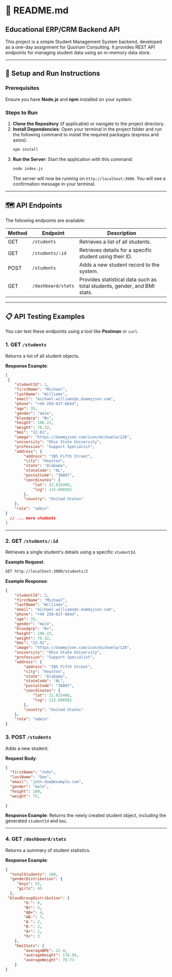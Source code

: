 
# 📝 README.md

## Educational ERP/CRM Backend API

This project is a simple Student Management System backend, developed as a one-day assignment for Quorium Consulting. It provides REST API endpoints for managing student data using an in-memory data store.

---

## 🚀 Setup and Run Instructions

### Prerequisites
Ensure you have **Node.js** and **npm** installed on your system.

### Steps to Run
1. **Clone the Repository** (if applicable) or navigate to the project directory.
2. **Install Dependencies**: Open your terminal in the project folder and run the following command to install the required packages (express and axios):
    ```bash
    npm install
    ```
3. **Run the Server**: Start the application with this command:
    ```bash
    node index.js
    ```
    The server will now be running on `http://localhost:3000`. You will see a confirmation message in your terminal.

---

## 🗺️ API Endpoints

The following endpoints are available:

| Method | Endpoint             | Description                                              |
|--------|-----------------------|----------------------------------------------------------|
| GET    | `/students`          | Retrieves a list of all students.                        |
| GET    | `/students/:id`      | Retrieves details for a specific student using their ID. |
| POST   | `/students`          | Adds a new student record to the system.                 |
| GET    | `/dashboard/stats`   | Provides statistical data such as total students, gender, and BMI stats. |

---

## 📋 API Testing Examples

You can test these endpoints using a tool like **Postman** or `curl`.

### 1. GET `/students`
Returns a list of all student objects.

**Response Example**:
```json
[
 {
    "studentId": 1,
    "firstName": "Michael",
    "lastName": "Williams",
    "email": "michael.williams@x.dummyjson.com",
    "phone": "+49 258-627-6644",
    "age": 35,
    "gender": "male",
    "bloodgrp": "B+",
    "height": 186.22,
    "weight": 76.32,
    "bmi": "22.01",
    "image": "https://dummyjson.com/icon/michaelw/128",
    "university": "Ohio State University",
    "profession": "Support Specialist",
    "address": {
        "address": "385 Fifth Street",
        "city": "Houston",
        "state": "Alabama",
        "stateCode": "AL",
        "postalCode": "38807",
        "coordinates": {
            "lat": 22.815468,
            "lng": 115.608581
        },
        "country": "United States"
    },
    "role": "admin"
}
  // ... more students
]
```

---
### 2. GET `/students/:id`
Retrieves a single student's details using a specific `studentId`.

**Example Request**:
```bash
GET http://localhost:3000/students/2
```

**Example Response**:
```json
{
    "studentId": 2,
    "firstName": "Michael",
    "lastName": "Williams",
    "email": "michael.williams@x.dummyjson.com",
    "phone": "+49 258-627-6644",
    "age": 35,
    "gender": "male",
    "bloodgrp": "B+",
    "height": 186.22,
    "weight": 76.32,
    "bmi": "22.01",
    "image": "https://dummyjson.com/icon/michaelw/128",
    "university": "Ohio State University",
    "profession": "Support Specialist",
    "address": {
        "address": "385 Fifth Street",
        "city": "Houston",
        "state": "Alabama",
        "stateCode": "AL",
        "postalCode": "38807",
        "coordinates": {
            "lat": 22.815468,
            "lng": 115.608581
        },
        "country": "United States"
    },
    "role": "admin"
}
```

### 3. POST `/students`
Adds a new student.

**Request Body**:
```json
{
  "firstName": "John",
  "lastName": "Doe",
  "email": "john.doe@example.com",
  "gender": "male",
  "height": 180,
  "weight": 75,
  
}
```

**Response Example**:
Returns the newly created student object, including the generated `studentId` and `bmi`.

---

### 4. GET `/dashboard/stats`
Returns a summary of student statistics.

**Response Example**:
```json
{
  "totalStudents": 100,
  "genderDistribution": {
     "boys": 55,
     "girls": 45
  },
 "bloodGroupDistribution": {
        "O-": 6,
        "B+": 5,
        "AB+": 4,
        "AB-": 7,
        "A-": 2,
        "B-": 2,
        "A+": 1,
        "O+": 3
    },
    "bmiStats": {
        "averageBMI": 22.4,
        "averageHeight": 178.98,
        "averageWeight": 70.73
    }
}
```
